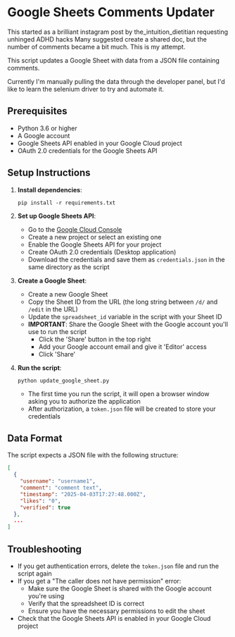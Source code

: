 # Google Sheets Comments Updater

This started as a brilliant instagram post by the_intuition_dietitian requesting unhinged ADHD hacks
Many suggested create a shared doc, but the number of comments became a bit much. 
This is my attempt.

This script updates a Google Sheet with data from a JSON file containing comments.

Currently I'm manually pulling the data through the developer panel, but I'd like to
learn the selenium driver to try and automate it.

## Prerequisites

- Python 3.6 or higher
- A Google account
- Google Sheets API enabled in your Google Cloud project
- OAuth 2.0 credentials for the Google Sheets API

## Setup Instructions

1. **Install dependencies**:
   ```
   pip install -r requirements.txt
   ```

2. **Set up Google Sheets API**:
   - Go to the [Google Cloud Console](https://console.cloud.google.com/)
   - Create a new project or select an existing one
   - Enable the Google Sheets API for your project
   - Create OAuth 2.0 credentials (Desktop application)
   - Download the credentials and save them as `credentials.json` in the same directory as the script

3. **Create a Google Sheet**:
   - Create a new Google Sheet
   - Copy the Sheet ID from the URL (the long string between `/d/` and `/edit` in the URL)
   - Update the `spreadsheet_id` variable in the script with your Sheet ID
   - **IMPORTANT**: Share the Google Sheet with the Google account you'll use to run the script
     - Click the 'Share' button in the top right
     - Add your Google account email and give it 'Editor' access
     - Click 'Share'

4. **Run the script**:
   ```
   python update_google_sheet.py
   ```
   - The first time you run the script, it will open a browser window asking you to authorize the application
   - After authorization, a `token.json` file will be created to store your credentials

## Data Format

The script expects a JSON file with the following structure:
```json
[
  {
    "username": "username1",
    "comment": "comment text",
    "timestamp": "2025-04-03T17:27:48.000Z",
    "likes": "0",
    "verified": true
  },
  ...
]
```

## Troubleshooting

- If you get authentication errors, delete the `token.json` file and run the script again
- If you get a "The caller does not have permission" error:
  - Make sure the Google Sheet is shared with the Google account you're using
  - Verify that the spreadsheet ID is correct
  - Ensure you have the necessary permissions to edit the sheet
- Check that the Google Sheets API is enabled in your Google Cloud project 